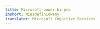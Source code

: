 ```yaml
---
title: Microsoft-power-bi-pro
inshort: Niezdefiniowany
translator: Microsoft Cognitive Services
---
```




